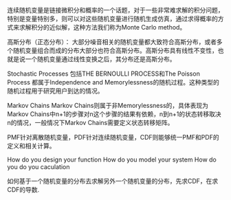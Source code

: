 连续随机变量是链接微积分和概率的一个话题，对于一些非常难求解的积分问题，特别是变量特别多，则可以对这些随机变量进行随机生成仿真，通过求得概率的方式来求解积分的近似解，这种方法我们称为Monte Carlo method。

高斯分布（正态分布）：
	大部分噪音相关的随机变量都大致符合高斯分布，或者多个随机变量组合而成的分布大部分也符合高斯分布。高斯分布具有线性不变性，也就是说一个随机变量通过线性变换之后，其分布还是高斯分布。

Stochastic Processes 
	包括THE BERNOULLI PROCESS和The Poisson Process 都属于Independence and Memorylessness的随机过程。这种类型的随机过程用于研究用户到达的情况。

Markov Chains
	Markov Chains则属于非Memorylessness的，具体表现为Markov Chains中n+1的步骤对n这个步骤的结果有依赖，n到n+1的状态转移取决n的情况，一般情况下Markov Chains需要定义状态转移矩阵。

PMF针对离散随机变量，PDF针对连续随机变量，CDF则能够统一PMF和PDF的定义和相关计算。


How do you design your function
How do you model your system
How do you do you caculation

如何基于一个随机变量的分布去求解另外一个随机变量的分布，先求CDF，在求CDF的导数.